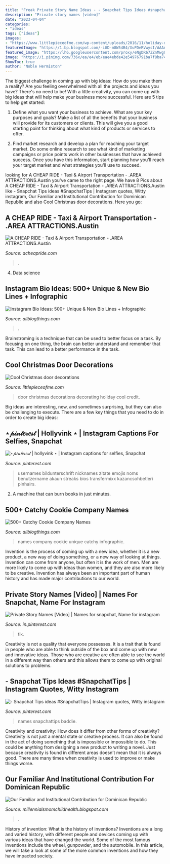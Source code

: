```yaml
---
title: "Freak Private Story Name Ideas - - Snapchat Tips Ideas #snapchattips"
description: "Private story names [video]"
date: "2023-04-04"
categories:
- "ideas"
tags: ["ideas"]
images:
- "https://www.littlepieceofme.com/wp-content/uploads/2016/11/holiday-door-decorating-ideas--431x1024.jpg"
featuredImage: "https://1.bp.blogspot.com/-iGD-m8W54B4/XuPDeRVwysI/AAAAAAAAXYY/w4LRxOn22mY8hMvIXHdTMxrW4JLnIbVxACK4BGAsYHg/s3722/12.png"
featured_image: "https://lh6.googleusercontent.com/proxy/eNgDR67ZZnMwgUYNKYSPRzpdNzeasSC8mU1FVis-oim7MgD9PnmVjQnXvlKW2NIp-k5DfZMx5g3RhahfW4Ajdq1FE8CDaOROOmsiChUd7x2BduDao5pgCzvey3qnthZu8vjaxaRMa4KY785omknhrPhWqeQQ=w1200-h630-p-k-no-nu"
image: "https://i.pinimg.com/736x/ea/e4/eb/eae4ebde42e54976791ba7f8ba74fbc2.jpg"
ShowToc: true
author: "Noble Hermiston"
---
```



The biggest challenge in coming up with big ideas: How do you make them a reality?
Are you feeling overwhelmed with all the projects and ideas you have? There's no need to be! With a little creativity, you can come up with big ideas that will help make your business more successful. Here are 5 tips to help get started: 
1. Define what you want your business to achieve. What are your key purposes and goals? Make a list of all the benefits that your business will provide for its customers or clients. This will give you a good starting point for thinking about what kind of products or services to offer. 

2. Find market research and develop a plan for reaching your target market. Do some online research to see what kind of marketing campaigns or price points work in other businesses that have achieved success. Once you have this information, start planning how you'll reach your target market and what strategies you'll use to succeed.

	

		
looking for A CHEAP RIDE - Taxi &amp; Airport Transportation - .AREA ATTRACTIONS.Austin you've came to the right page. We have 8 Pics about A CHEAP RIDE - Taxi &amp; Airport Transportation - .AREA ATTRACTIONS.Austin like - Snapchat Tips ideas #SnapchatTips | Instagram quotes, Witty instagram, Our Familiar and Institutional Contribution for Dominican Republic and also Cool Christmas door decorations. Here you go:
		
    
## A CHEAP RIDE - Taxi &amp; Airport Transportation - .AREA ATTRACTIONS.Austin

<img loading=lazy src="https://acheapride.com/yahoo_site_admin/assets/images/A_Cheap_Ride_-_Web_Site_Photos_-_Bass_Concert_Hall_-_09-11.241194639_std.jpg" onerror="this.onerror=null;this.src='https://tse3.mm.bing.net/th?id=OIP.TlrDILiZ3p47LH9p77VxPQAAAA&amp;pid=15.1';" alt="A CHEAP RIDE - Taxi &amp; Airport Transportation - .AREA ATTRACTIONS.Austin">

_Source: acheapride.com_

>. 

	

4. Data science 

    
## Instagram Bio Ideas: 500+ Unique &amp; New Bio Lines + Infographic

<img loading=lazy src="https://1.bp.blogspot.com/-F3-2IJM3J7E/X7ud7z-MXWI/AAAAAAAAZ1A/KK_koigD1dknPTEMItG0qJVvjwlF7jmoACLcBGAsYHQ/s16000/12.jpg" onerror="this.onerror=null;this.src='https://tse3.mm.bing.net/th?id=OIP.A0-TW_v4n7X7qI2m8GKstwHaRO&amp;pid=15.1';" alt="Instagram Bio Ideas: 500+ Unique &amp; New Bio Lines + Infographic">

_Source: allblogthings.com_

>. 

	

Brainstroming is a technique that can be used to better focus on a task. By focusing on one thing, the brain can better understand and remember that task. This can lead to a better performance in the task.

    
## Cool Christmas Door Decorations

<img loading=lazy src="https://www.littlepieceofme.com/wp-content/uploads/2016/11/holiday-door-decorating-ideas--431x1024.jpg" onerror="this.onerror=null;this.src='https://tse2.mm.bing.net/th?id=OIP.ymS_pkml-KTMS2SXJNAOKgAAAA&amp;pid=15.1';" alt="Cool Christmas door decorations">

_Source: littlepieceofme.com_

>door christmas decorations decorating holiday cool credit. 

	

Big ideas are interesting, new, and sometimes surprising, but they can also be challenging to execute. There are a few key things that you need to do in order to create big ideas:

    
## ⋆𝓅𝒾𝓃𝓉𝑒𝓇𝑒𝓈𝓉 | Hollyvink ⋆ | Instagram Captions For Selfies, Snapchat

<img loading=lazy src="https://i.pinimg.com/736x/7c/65/de/7c65de3bcbb8aa24b2d5900567434599.jpg" onerror="this.onerror=null;this.src='https://tse4.mm.bing.net/th?id=OIP.DkN0TmHS-7Y960-KvFU-7AHaM1&amp;pid=15.1';" alt="⋆𝓅𝒾𝓃𝓉𝑒𝓇𝑒𝓈𝓉 | hollyvink ⋆ | Instagram captions for selfies, Snapchat">

_Source: pinterest.com_

>usernames bildunterschrift nicknames zitate emojis noms benutzername akaun streaks bios transfermixx kazancsohbetleri pinhairs. 

	

2. A machine that can burn books in just minutes.

    
## 500+ Catchy Cookie Company Names

<img loading=lazy src="https://1.bp.blogspot.com/-iGD-m8W54B4/XuPDeRVwysI/AAAAAAAAXYY/w4LRxOn22mY8hMvIXHdTMxrW4JLnIbVxACK4BGAsYHg/s3722/12.png" onerror="this.onerror=null;this.src='https://tse4.mm.bing.net/th?id=OIP.E6wWLFs43C0qe3poCrNhdAHaRO&amp;pid=15.1';" alt="500+ Catchy Cookie Company Names">

_Source: allblogthings.com_

>names company cookie unique catchy infographic. 

	

Invention is the process of coming up with a new idea, whether it is a new product, a new way of doing something, or a new way of looking at things. Invention can come from anyone, but often it is the work of men. Men are more likely to come up with ideas than women, and they are also more likely to be creative. Invention has always been an important part of human history and has made major contributions to our world.

    
## Private Story Names [Video] | Names For Snapchat, Name For Instagram

<img loading=lazy src="https://i.pinimg.com/736x/ea/e4/eb/eae4ebde42e54976791ba7f8ba74fbc2.jpg" onerror="this.onerror=null;this.src='https://tse3.mm.bing.net/th?id=OIP.7_myMDecawNPVjvuu5aRoQHaNK&amp;pid=15.1';" alt="Private Story Names [Video] | Names for snapchat, Name for instagram">

_Source: in.pinterest.com_

>tik. 

	

Creativity is not a quality that everyone possesses. It is a trait that is found in people who are able to think outside of the box and come up with new and innovative ideas. Those who are creative are often able to see the world in a different way than others and this allows them to come up with original solutions to problems.

    
## - Snapchat Tips Ideas #SnapchatTips | Instagram Quotes, Witty Instagram

<img loading=lazy src="https://i.pinimg.com/736x/b6/6a/f6/b66af60484e0d648877c01cf2a4a7d49.jpg" onerror="this.onerror=null;this.src='https://tse1.mm.bing.net/th?id=OIP.y6uNec4za7afvpbo_l650AHaNL&amp;pid=15.1';" alt="- Snapchat Tips ideas #SnapchatTips | Instagram quotes, Witty instagram">

_Source: pinterest.com_

>names snapchattips baddie. 

	

Creativity and creativity: How does it differ from other forms of creativity?
Creativity is not just a mental state or creative process. It can also be found in the act of doing something that is impossible or impossible to do. This could be anything from designing a new product to writing a novel. Just because creativity is found in different areas doesn’t mean that it is always good. There are many times when creativity is used to improve or make things worse.

    
## Our Familiar And Institutional Contribution For Dominican Republic

<img loading=lazy src="https://lh6.googleusercontent.com/proxy/eNgDR67ZZnMwgUYNKYSPRzpdNzeasSC8mU1FVis-oim7MgD9PnmVjQnXvlKW2NIp-k5DfZMx5g3RhahfW4Ajdq1FE8CDaOROOmsiChUd7x2BduDao5pgCzvey3qnthZu8vjaxaRMa4KY785omknhrPhWqeQQ=w1200-h630-p-k-no-nu" onerror="this.onerror=null;this.src='https://tse1.mm.bing.net/th?id=OIP.8IyUys88HzLa5tBu_M12HQAAAA&amp;pid=15.1';" alt="Our Familiar and Institutional Contribution for Dominican Republic">

_Source: millennialsmomchildhealth.blogspot.com_

>. 

	

History of invention: What is the history of inventions?
Inventions are a long and varied history, with different people and devices coming up with various ideas that have changed the world. Some of the most famous inventions include the wheel, gunpowder, and the automobile. In this article, we will take a look at some of the more common inventions and how they have impacted society.

